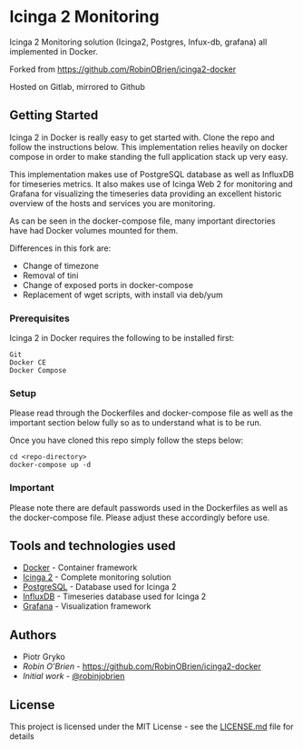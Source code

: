 # Icinga 2 Monitoring

Icinga 2 Monitoring solution (Icinga2, Postgres, Infux-db, grafana) all implemented in Docker.

Forked from https://github.com/RobinOBrien/icinga2-docker

Hosted on Gitlab, mirrored to Github

## Getting Started

Icinga 2 in Docker is really easy to get started with. Clone the repo and follow the instructions below. This implementation relies heavily on docker compose in order to make standing the full application stack up very easy.

This implementation makes use of PostgreSQL database as well as InfluxDB for timeseries metrics. It also makes use of Icinga Web 2 for monitoring and Grafana for visualizing the timeseries data providing an excellent historic overview of the hosts and services you are monitoring.

As can be seen in the docker-compose file, many important directories have had Docker volumes mounted for them.

Differences in this fork are:

- Change of timezone
- Removal of tini
- Change of exposed ports in docker-compose
- Replacement of wget scripts, with install via deb/yum

### Prerequisites

Icinga 2 in Docker requires the following to be installed first:

```
Git
Docker CE
Docker Compose
```

### Setup

Please read through the Dockerfiles and docker-compose file as well as the important section below fully so as to understand what is to be run.

Once you have cloned this repo simply follow the steps below:

```
cd <repo-directory>
docker-compose up -d
```

### Important

Please note there are default passwords used in the Dockerfiles as well as the docker-compose file. Please adjust these accordingly before use.

## Tools and technologies used  

* [Docker](https://www.docker.com/community-edition) - Container framework
* [Icinga 2](https://www.icinga.com/products/icinga-2/) - Complete monitoring solution
* [PostgreSQL](https://www.postgresql.org/) - Database used for Icinga 2
* [InfluxDB](https://www.influxdata.com/) - Timeseries database used for Icinga 2
* [Grafana](https://grafana.com/) - Visualization framework

## Authors
* Piotr Gryko
* *Robin O'Brien* - https://github.com/RobinOBrien/icinga2-docker
* *Initial work* - [@robinjobrien](https://twitter.com/robinjobrien)

## License

This project is licensed under the MIT License - see the [LICENSE.md](LICENSE.md) file for details
